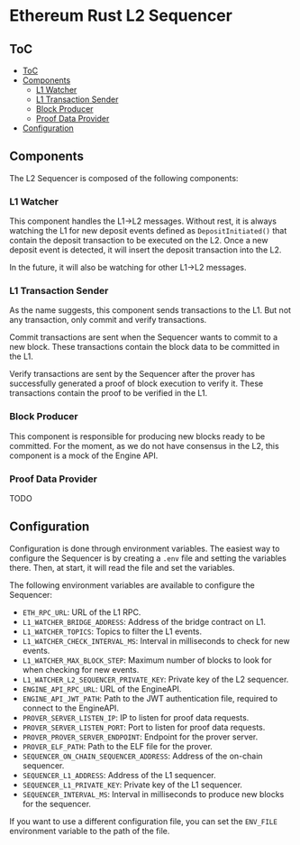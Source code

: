 # Ethereum Rust L2 Sequencer

## ToC

- [ToC](#toc)
- [Components](#components)
  - [L1 Watcher](#l1-watcher)
  - [L1 Transaction Sender](#l1-transaction-sender)
  - [Block Producer](#block-producer)
  - [Proof Data Provider](#proof-data-provider)
- [Configuration](#configuration)

## Components

The L2 Sequencer is composed of the following components:

### L1 Watcher

This component handles the L1->L2 messages. Without rest, it is always watching the L1 for new deposit events defined as `DepositInitiated()` that contain the deposit transaction to be executed on the L2. Once a new deposit event is detected, it will insert the deposit transaction into the L2.

In the future, it will also be watching for other L1->L2 messages.

### L1 Transaction Sender

As the name suggests, this component sends transactions to the L1. But not any transaction, only commit and verify transactions.

Commit transactions are sent when the Sequencer wants to commit to a new block. These transactions contain the block data to be committed in the L1.

Verify transactions are sent by the Sequencer after the prover has successfully generated a proof of block execution to verify it. These transactions contain the proof to be verified in the L1.

### Block Producer

This component is responsible for producing new blocks ready to be committed. For the moment, as we do not have consensus in the L2, this component is a mock of the Engine API.

### Proof Data Provider

TODO

## Configuration

Configuration is done through environment variables. The easiest way to configure the Sequencer is by creating a `.env` file and setting the variables there. Then, at start, it will read the file and set the variables.

The following environment variables are available to configure the Sequencer:

- `ETH_RPC_URL`: URL of the L1 RPC.
- `L1_WATCHER_BRIDGE_ADDRESS`: Address of the bridge contract on L1.
- `L1_WATCHER_TOPICS`: Topics to filter the L1 events.
- `L1_WATCHER_CHECK_INTERVAL_MS`: Interval in milliseconds to check for new events.
- `L1_WATCHER_MAX_BLOCK_STEP`: Maximum number of blocks to look for when checking for new events.
- `L1_WATCHER_L2_SEQUENCER_PRIVATE_KEY`: Private key of the L2 sequencer.
- `ENGINE_API_RPC_URL`: URL of the EngineAPI.
- `ENGINE_API_JWT_PATH`: Path to the JWT authentication file, required to connect to the EngineAPI.
- `PROVER_SERVER_LISTEN_IP`: IP to listen for proof data requests.
- `PROVER_SERVER_LISTEN_PORT`: Port to listen for proof data requests.
- `PROVER_PROVER_SERVER_ENDPOINT`: Endpoint for the prover server.
- `PROVER_ELF_PATH`: Path to the ELF file for the prover.
- `SEQUENCER_ON_CHAIN_SEQUENCER_ADDRESS`: Address of the on-chain sequencer.
- `SEQUENCER_L1_ADDRESS`: Address of the L1 sequencer.
- `SEQUENCER_L1_PRIVATE_KEY`: Private key of the L1 sequencer.
- `SEQUENCER_INTERVAL_MS`: Interval in milliseconds to produce new blocks for the sequencer.

If you want to use a different configuration file, you can set the `ENV_FILE` environment variable to the path of the file.
